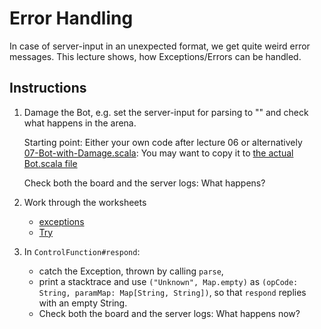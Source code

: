 # Error Handling

In case of server-input in an unexpected format, we get quite weird error messages.
This lecture shows, how Exceptions/Errors can be handled.

## Instructions

1. Damage the Bot, e.g. set the server-input for parsing to "" and check what happens in the arena.
   
   Starting point: Either your own code after lecture 06 or alternatively<br>
   [07-Bot-with-Damage.scala](snippets/07-Bot-with-Damage.scala): You may want to copy it to [the actual Bot.scala file](../../src/main/scala/Bot.scala)

   Check both the board and the server logs: What happens?
   
2. Work through the worksheets
    - [exceptions](../../src/main/worksheets/07_01-exceptions.sc)
    - [Try](../../src/main/worksheets/07_02-Try.sc)
                 
3. In `ControlFunction#respond`: 
    - catch the Exception, thrown by calling `parse`, 
    - print a stacktrace and use `("Unknown", Map.empty)` as `(opCode: String, paramMap: Map[String, String])`, so that
      `respond` replies with an empty String.
    - Check both the board and the server logs: What happens now?